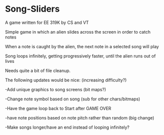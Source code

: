 # Song-Sliders
A game written for EE 319K by CS and VT

Simple game in which an alien slides across the screen in order to catch notes

When a note is caught by the alien, the next note in a selected song will play

Song loops infinitely, getting progressively faster, until the alien runs out of lives 

Needs quite a bit of file cleanup. 

The following updates would be nice: (increasing difficulty?)

  -Add unique graphics to song screens (bit maps?)

  -Change note symbol based on song (sub for other chars/bitmaps)

  -Have the game loop back to Start after GAME OVER 

  -have note positions based on note pitch rather than random (big change)

  -Make songs longer/have an end instead of looping infinitely?
  
  
